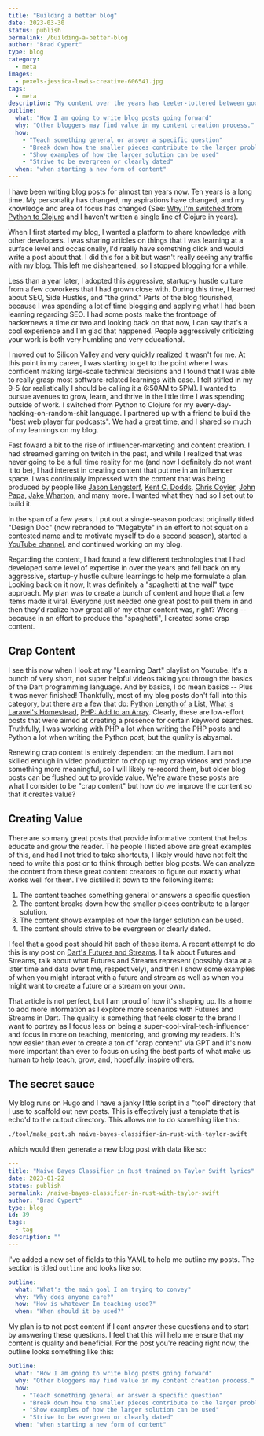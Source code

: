 ```yaml
---
title: "Building a better blog"
date: 2023-03-30
status: publish
permalink: /building-a-better-blog
author: "Brad Cypert"
type: blog
category:
  - meta
images:
  - pexels-jessica-lewis-creative-606541.jpg
tags:
  - meta
description: "My content over the years has teeter-tottered between good and bad. Here's my plan to ensure I'm producing quality, educational content moving forward."
outline:
  what: "How I am going to write blog posts going forward"
  why: "Other bloggers may find value in my content creation process."
  how:
    - "Teach something general or answer a specific question"
    - "Break down how the smaller pieces contribute to the larger problem"
    - "Show examples of how the larger solution can be used"
    - "Strive to be evergreen or clearly dated"
  when: "when starting a new form of content"
---
```


I have been writing blog posts for almost ten years now. Ten years is a long time. My personality has changed, my aspirations have changed, and my knowledge and area of focus has changed (See: [Why I'm switched from Python to Clojure](/why-i-switched-from-python-to-clojure/) and I haven't written a single line of Clojure in years). 

When I first started my blog, I wanted a platform to share knowledge with other developers. I was sharing articles on things that I was learning at a surface level and occasionally, I'd really have something click and would write a post about that.  I did this for a bit but wasn't really seeing any traffic with my blog. This left me disheartened, so I stopped blogging for a while.

Less than a year later, I adopted this aggressive, startup-y hustle culture from a few coworkers that I had grown close with. During this time, I learned about SEO, Side Hustles, and "the grind." Parts of the blog flourished, because I was spending a lot of time blogging and applying what I had been learning regarding SEO. I had some posts make the frontpage of hackernews a time or two and looking back on that now, I can say that's a cool experience and I'm glad that happened. People aggressively criticizing your work is both very humbling and very educational.

I moved out to Silicon Valley and very quickly realized it wasn't for me. At this point in my career, I was starting to get to the point where I was confident making large-scale technical decisions and I found that I was able to really grasp most software-related learnings with ease. I felt stifled in my 9-5 (or realistically I should be calling it a 6:50AM to 5PM). I wanted to pursue avenues to grow, learn, and thrive in the little time I was spending outside of work.  I switched from Python to Clojure for my every-day-hacking-on-random-shit language. I partnered up with a friend to build the "best web player for podcasts". We had a great time, and I shared so much of my learnings on my blog.

Fast foward a bit to the rise of influencer-marketing and content creation. I had streamed gaming on twitch in the past, and while I realized that was never going to be a full time reality for me (and now I definitely do not want it to be), I had interest in creating content that put me in an influencer space. I was continually impressed with the content that was being produced by people like [Jason Lengstorf](https://www.jason.af/), [Kent C. Dodds](https://kentcdodds.com/), [Chris Coyier](https://chriscoyier.net/), [John Papa](https://www.johnpapa.net/), [Jake Wharton](https://jakewharton.com/), and many more. I wanted what they had so I set out to build it.

In the span of a few years, I put out a single-season podcast originally titled "Design Doc" (now rebranded to "Megabyte" in an effort to not squat on a contested name and to motivate myself to do a second season), started a [YouTube channel](https://www.youtube.com/bradcypert), and continued working on my blog.

Regarding the content, I had found a few different technologies that I had developed some level of expertise in over the years and fell back on my aggressive, startup-y hustle culture learnings to help me formulate a plan. Looking back on it now, It was definitely a "spaghetti at the wall" type approach. My plan was to create a bunch of content and hope that a few items made it viral. Everyone just needed one great post to pull them in and then they'd realize how great all of my other content was, right? Wrong -- because in an effort to produce the "spaghetti", I created some crap content.

## Crap Content

I see this now when I look at my "Learning Dart" playlist on Youtube. It's a bunch of very short, not super helpful videos taking you through the basics of the Dart programming language. And by basics, I do mean basics -- Plus it was never finished! Thankfully, most of my blog posts don't fall into this category, but there are a few that do: [Python Length of a List](/python-length-of-a-list/), [What is Laravel's Homestead](/what-is-laravels-homestead/), [PHP: Add to an Array](/php-add-array/). Clearly, these are low-effort posts that were aimed at creating a presence for certain keyword searches. Truthfully, I was working with PHP a lot when writing the PHP posts and Python a lot when writing the Python post, but the quality is abysmal.

Renewing crap content is entirely dependent on the medium. I am not skilled enough in video production to chop up my crap videos and produce something more meaningful, so I will likely re-record them, but older blog posts can be flushed out to provide value. We're aware these posts are what I consider to be "crap content" but how do we improve the content so that it creates value?

## Creating Value

There are so many great posts that provide informative content that helps educate and grow the reader. The people I listed above are great examples of this, and had I not tried to take shortcuts, I likely would have not felt the need to write this post or to think through better blog posts. We can analyze the content from these great content creators to figure out exactly what works well for them. I've distilled it down to the following items:

1. The content teaches something general or answers a specific question
2. The content breaks down how the smaller pieces contribute to a larger solution.
3. The content shows examples of how the larger solution can be used.
4. The content should strive to be evergreen or clearly dated.

I feel that a good post should hit each of these items. A recent attempt to do this is my post on [Dart's Futures and Streams](/dart-futures-and-streams/). I talk about Futures and Streams, talk about what Futures and Streams represent (possibly data at a later time and data over time, respectively), and then I show some examples of when you might interact with a future and stream as well as when you might want to create a future or a stream on your own.

That article is not perfect, but I am proud of how it's shaping up. Its a home to add more information as I explore more scenarios with Futures and Streams in Dart. The quality is something that feels closer to the brand I want to portray as I focus less on being a super-cool-viral-tech-influencer and focus in more on teaching, mentoring, and growing my readers. It's now easier than ever to create a ton of "crap content" via GPT and it's now more important than ever to focus on using the best parts of what make us human to help teach, grow, and, hopefully, inspire others.

## The secret sauce

My blog runs on Hugo and I have a janky little script in a "tool" directory that I use to scaffold out new posts. This is effectively just a template that is echo'd to the output directory. This allows me to do something like this:

```bash
./tool/make_post.sh naive-bayes-classifier-in-rust-with-taylor-swift
```

which would then generate a new blog post with data like so:

```yaml
---
title: "Naive Bayes Classifier in Rust trained on Taylor Swift lyrics"
date: 2023-01-22
status: publish
permalink: /naive-bayes-classifier-in-rust-with-taylor-swift
author: "Brad Cypert"
type: blog
id: 39
tags:
  - tag
description: ""
---
```

I've added a new set of fields to this YAML to help me outline my posts. The section is titled `outline` and looks like so:
```yaml
outline:
  what: "What's the main goal I am trying to convey"
  why: "Why does anyone care?"
  how: "How is whatever Im teaching used?"
  when: "When should it be used?"
```

My plan is to not post content if I cant answer these questions and to start by answering these questions. I feel that this will help me ensure that my content is quality and beneficial. For the post you're reading right now, the outline looks something like this:

```yaml
outline:
  what: "How I am going to write blog posts going forward"
  why: "Other bloggers may find value in my content creation process."
  how:
    - "Teach something general or answer a specific question"
    - "Break down how the smaller pieces contribute to the larger problem"
    - "Show examples of how the larger solution can be used"
    - "Strive to be evergreen or clearly dated"
  when: "when starting a new form of content"
```